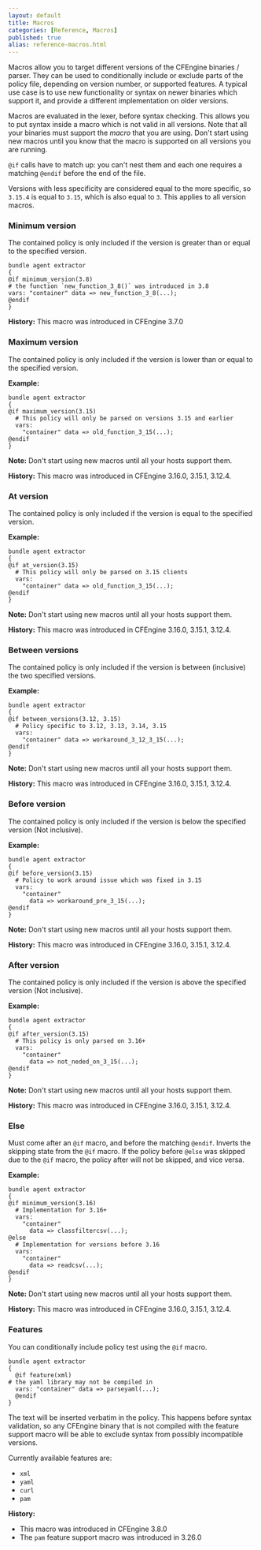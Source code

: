 ```yaml
---
layout: default
title: Macros
categories: [Reference, Macros]
published: true
alias: reference-macros.html
---
```


Macros allow you to target different versions of the CFEngine binaries / parser.
They can be used to conditionally include or exclude parts of the policy file, depending on version number, or supported features.
A typical use case is to use new functionality or syntax on newer binaries which support it, and provide a different implementation on older versions.

Macros are evaluated in the lexer, before syntax checking.
This allows you to put syntax inside a macro which is not valid in all versions.
Note that all your binaries must support the _macro_ that you are using.
Don't start using new macros until you know that the macro is supported on all versions you are running.

`@if` calls have to match up: you can't nest them and each one requires a matching `@endif` before the end of the file.

Versions with less specificity are considered equal to the more specific, so `3.15.4` is equal to `3.15`, which is also equal to `3`.
This applies to all version macros.

### Minimum version

The contained policy is only included if the version is greater than or equal to  the specified version.

```cf3
bundle agent extractor
{
@if minimum_version(3.8)
# the function `new_function_3_8()` was introduced in 3.8
vars: "container" data => new_function_3_8(...);
@endif
}
```

**History:** This macro was introduced in CFEngine 3.7.0

### Maximum version

The contained policy is only included if the version is lower than or equal to  the specified version.

**Example:**

```cf3
bundle agent extractor
{
@if maximum_version(3.15)
  # This policy will only be parsed on versions 3.15 and earlier
  vars:
    "container" data => old_function_3_15(...);
@endif
}
```

**Note:** Don't start using new macros until all your hosts support them.

**History:** This macro was introduced in CFEngine 3.16.0, 3.15.1, 3.12.4.

### At version

The contained policy is only included if the version is equal to the specified version.

**Example:**

```cf3
bundle agent extractor
{
@if at_version(3.15)
  # This policy will only be parsed on 3.15 clients
  vars:
    "container" data => old_function_3_15(...);
@endif
}
```

**Note:** Don't start using new macros until all your hosts support them.

**History:** This macro was introduced in CFEngine 3.16.0, 3.15.1, 3.12.4.

### Between versions

The contained policy is only included if the version is between (inclusive) the two specified versions.

**Example:**

```cf3
bundle agent extractor
{
@if between_versions(3.12, 3.15)
  # Policy specific to 3.12, 3.13, 3.14, 3.15
  vars:
    "container" data => workaround_3_12_3_15(...);
@endif
}
```

**Note:** Don't start using new macros until all your hosts support them.

**History:** This macro was introduced in CFEngine 3.16.0, 3.15.1, 3.12.4.

### Before version

The contained policy is only included if the version is below the specified version (Not inclusive).

**Example:**

```cf3
bundle agent extractor
{
@if before_version(3.15)
  # Policy to work around issue which was fixed in 3.15
  vars:
    "container"
      data => workaround_pre_3_15(...);
@endif
}
```

**Note:** Don't start using new macros until all your hosts support them.

**History:** This macro was introduced in CFEngine 3.16.0, 3.15.1, 3.12.4.

### After version

The contained policy is only included if the version is above the specified version (Not inclusive).

**Example:**

```cf3
bundle agent extractor
{
@if after_version(3.15)
  # This policy is only parsed on 3.16+
  vars:
    "container"
      data => not_neded_on_3_15(...);
@endif
}
```

**Note:** Don't start using new macros until all your hosts support them.

**History:** This macro was introduced in CFEngine 3.16.0, 3.15.1, 3.12.4.

### Else

Must come after an `@if` macro, and before the matching `@endif`.
Inverts the skipping state from the `@if` macro.
If the policy before `@else` was skipped due to the `@if` macro, the policy after will not be skipped, and vice versa.

**Example:**

```cf3
bundle agent extractor
{
@if minimum_version(3.16)
  # Implementation for 3.16+
  vars:
    "container"
      data => classfiltercsv(...);
@else
  # Implementation for versions before 3.16
  vars:
    "container"
      data => readcsv(...);
@endif
}
```

**Note:** Don't start using new macros until all your hosts support them.

**History:** This macro was introduced in CFEngine 3.16.0, 3.15.1, 3.12.4.

### Features

You can conditionally include policy test using the `@if` macro.

```cf3
bundle agent extractor
{
  @if feature(xml)
# the yaml library may not be compiled in
  vars: "container" data => parseyaml(...);
  @endif
}
```

The text will be inserted verbatim in the policy. This happens before
syntax validation, so any CFEngine binary that is not compiled with
the feature support macro will be able to exclude syntax from
possibly incompatible versions.

Currently available features are:

* `xml`
* `yaml`
* `curl`
* `pam`


**History:**
- This macro was introduced in CFEngine 3.8.0
- The `pam` feature support macro was introduced in 3.26.0
